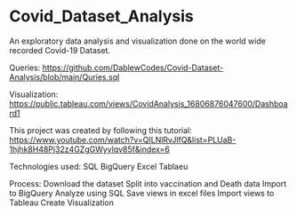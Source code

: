 # Covid_Dataset_Analysis

An exploratory data analysis and visualization done on the world wide recorded Covid-19 Dataset. 

Queries: https://github.com/DablewCodes/Covid-Dataset-Analysis/blob/main/Quries.sql

Visualization: https://public.tableau.com/views/CovidAnalysis_16806876047600/Dashboard1

This project was created by following this tutorial: https://www.youtube.com/watch?v=QILNlRvJlfQ&list=PLUaB-1hjhk8H48Pj32z4GZgGWyylqv85f&index=6

Technologies used:
SQL
BigQuery
Excel
Tablaeu

Process:
Download the dataset
Split into vaccination and Death data
Import to BigQuery
Analyze using SQL
Save views in excel files
Import views to Tableau
Create Visualization
